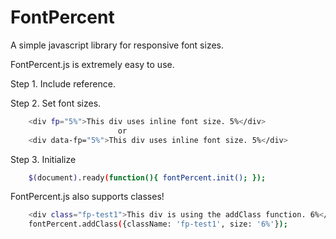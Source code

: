 # FontPercent
A simple javascript library for responsive font sizes.
 
FontPercent.js is extremely easy to use.

Step 1. Include reference.
	<script src="font-percent.min.js"></script>

Step 2. Set font sizes.
```sh
	<div fp="5%">This div uses inline font size. 5%</div>
						or
	<div data-fp="5%">This div uses inline font size. 5%</div>
```
	
Step 3. Initialize
```sh
	$(document).ready(function(){ fontPercent.init(); });
```
FontPercent.js also supports classes!
```sh
	<div class="fp-test1">This div is using the addClass function. 6%</div>
	fontPercent.addClass({className: 'fp-test1', size: '6%'});
```